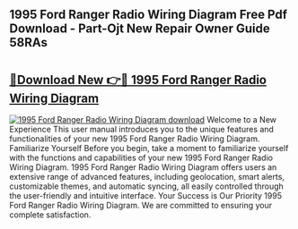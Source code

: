 ## 1995 Ford Ranger Radio Wiring Diagram Free Pdf Download - Part-Ojt New Repair Owner Guide 58RAs

# <h2><a href="http://dfp0rni.blite.top/?on=1995+Ford+Ranger+Radio+Wiring+Diagram">🔗Download New 👉🔴 1995 Ford Ranger Radio Wiring Diagram</a></h2>

[![1995 Ford Ranger Radio Wiring Diagram download](https://i.imgur.com/lujVjoI.png)](http://dfp0rni.blite.top/?on=1995+Ford+Ranger+Radio+Wiring+Diagram)
Welcome to a New Experience This user manual introduces you to the unique features and functionalities of your new 1995 Ford Ranger Radio Wiring Diagram. Familiarize Yourself Before you begin, take a moment to familiarize yourself with the functions and capabilities of your new 1995 Ford Ranger Radio Wiring Diagram. 1995 Ford Ranger Radio Wiring Diagram offers users an extensive range of advanced features, including geolocation, smart alerts, customizable themes, and automatic syncing, all easily controlled through the user-friendly and intuitive interface. Your Success is Our Priority 1995 Ford Ranger Radio Wiring Diagram. We are committed to ensuring your complete satisfaction.
